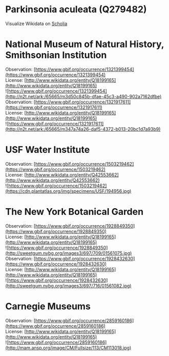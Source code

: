 
Parkinsonia aculeata (Q279482)
==============================
  
Visualize Wikidata on [Scholia](https://scholia.toolforge.org/taxon/Q279482)
# National Museum of Natural History, Smithsonian Institution
  
Observation: [https://www.gbif.org/occurrence/1321399454](https://www.gbif.org/occurrence/1321399454)  
License: [http://www.wikidata.org/entity/Q18199165](http://www.wikidata.org/entity/Q18199165)  
![https://www.gbif.org/occurrence/1321399454](http://n2t.net/ark:/65665/m3d50c845b-dfae-45c3-a490-902a7162dfbe)  
Observation: [https://www.gbif.org/occurrence/1321917611](https://www.gbif.org/occurrence/1321917611)  
License: [http://www.wikidata.org/entity/Q18199165](http://www.wikidata.org/entity/Q18199165)  
![https://www.gbif.org/occurrence/1321917611](http://n2t.net/ark:/65665/m347a74a26-daf5-4372-b013-20bc1d7a93b9)
# USF Water Institute
  
Observation: [https://www.gbif.org/occurrence/1503219462](https://www.gbif.org/occurrence/1503219462)  
License: [http://www.wikidata.org/entity/Q42553662](http://www.wikidata.org/entity/Q42553662)  
![https://www.gbif.org/occurrence/1503219462](https://cdn.plantatlas.org/img/specimens/USF/194956.jpg)
# The New York Botanical Garden
  
Observation: [https://www.gbif.org/occurrence/1928849350](https://www.gbif.org/occurrence/1928849350)  
License: [http://www.wikidata.org/entity/Q18199165](http://www.wikidata.org/entity/Q18199165)  
![https://www.gbif.org/occurrence/1928849350](http://sweetgum.nybg.org/images3/697/709/01561075.jpg)  
Observation: [https://www.gbif.org/occurrence/1928432630](https://www.gbif.org/occurrence/1928432630)  
License: [http://www.wikidata.org/entity/Q18199165](http://www.wikidata.org/entity/Q18199165)  
![https://www.gbif.org/occurrence/1928432630](http://sweetgum.nybg.org/images3/697/716/01561082.jpg)
# Carnegie Museums
  
Observation: [https://www.gbif.org/occurrence/2859160186](https://www.gbif.org/occurrence/2859160186)  
License: [http://www.wikidata.org/entity/Q18199165](http://www.wikidata.org/entity/Q18199165)  
![https://www.gbif.org/occurrence/2859160186](http://mam.ansp.org/image/CM/Fullsize/113/CM113018.jpg)